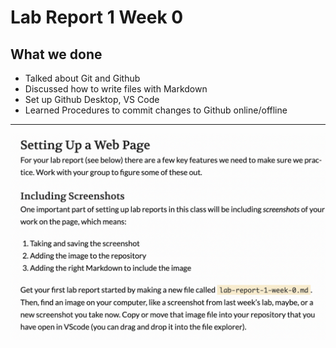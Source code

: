 # Lab Report 1 Week 0
## What we done
- Talked about Git and Github
- Discussed how to write files with Markdown
- Set up Github Desktop, VS Code
- Learned Procedures to commit changes to Github online/offline
---
![Instruction](Image/Screenshot1.png)
